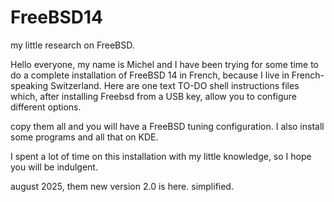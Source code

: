 # FreeBSD14
my little research on FreeBSD.

Hello everyone, my name is Michel and I have been trying for some time to do a complete installation of FreeBSD 14 in French, because I live in French-speaking Switzerland.
Here are one text TO-DO shell instructions files which, after installing Freebsd from a USB key, allow you to configure different options.

copy them all and you will have a FreeBSD tuning configuration.
I also install some programs and all that on KDE.

I spent a lot of time on this installation with my little knowledge, so I hope you will be indulgent.

august 2025, them new version 2.0 is here. simplified. 
